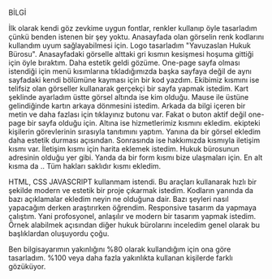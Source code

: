 BİLGİ

İlk olarak kendi göz zevkime uygun fontlar, renkler kullanıp öyle tasarladım çünkü benden istenen bir şey yoktu. 
Anasayfada olan görselin renk kodlarını kullandım uyum sağlayabilmesi için. Logo tasarladım "Yavuzaslan Hukuk Bürosu". 
Anasayfadaki görselle alttaki gri kısmın kesişmesi hoşuma gittiği için öyle bıraktım. Daha estetik geldi gözüme.
One-page sayfa olması istendiği için menü kısımlarına tıkladığımızda başka sayfaya değil de aynı sayfadaki kendi bölümüne kayması için bir kod yazdım.
Ekibimiz kısmını ise telifsiz olan görseller kullanarak gerçekçi bir sayfa yapmak istedim. Kart şeklinde ayarladım üstte görsel altında ise kim olduğu. Mause ile üstüne gelindiğinde kartın arkaya dönmesini istedim. Arkada da bilgi içeren bir metin ve daha fazlası için tıklayınız butonu var. Fakat o buton aktif değil one-page bir sayfa olduğu için.
Altına ise hizmetlerimiz kısmını ekledim. ekipteki kişilerin görevlerinin sırasıyla tanıtımını yaptım. Yanına da bir görsel ekledim daha estetik durması açısından.
Sonrasında ise hakkımızda kısmıyla iletişim kısmı var. 
İletişim kısmı için harita eklemek istedim. Hukuk bürosunun adresinin olduğu yer gibi. Yanda da bir form kısmı bize ulaşmaları için.
En alt kısma da .. Tüm hakları saklıdır kısmı ekledim.

HTML, CSS JAVASCRIPT kullanmam istendi. Bu araçları kullanarak hızlı bir şekilde modern ve estetik bir proje çıkarmak istedim.
Kodların yanında da bazı açıklamalar ekledim neyin ne olduğuna dair. Bazı şeyleri nasıl yapacağım derken araştırırken öğrendim.
Responsive tasarım da yapmaya çalıştım. Yani profosyonel, anlaşılır ve modern bir tasarım yapmak istedim.
Örnek alabilmek açısından diğer hukuk bürolarını inceledim genel olarak bu başlıklardan oluşuyordu çoğu.

Ben bilgisayarımın yakınlığını %80 olarak kullandığım için ona göre tasarladım. %100 veya daha fazla yakınlıkta kullanan kişilerde farklı gözüküyor.


